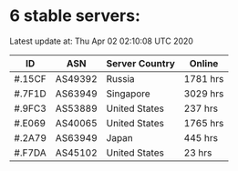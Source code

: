 # 6 stable servers:

Latest update at: Thu Apr 02 02:10:08 UTC 2020

| ID | ASN | Server Country | Online |
| -- | --- | -------------- | ------ |
| #.15CF | AS49392 | Russia | 1781 hrs |
| #.7F1D | AS63949 | Singapore | 3029 hrs |
| #.9FC3 | AS53889 | United States | 237 hrs |
| #.E069 | AS40065 | United States | 1765 hrs |
| #.2A79 | AS63949 | Japan | 445 hrs |
| #.F7DA | AS45102 | United States | 23 hrs |

